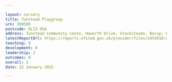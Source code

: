 ```yaml
---

layout: nursery
title: Tunstead Playgroup
urn: 309509
postcode: OL13 0SA
address: Tunstead Community Cente, Haworth Drive, Stacksteads, Bacup, Lancashire, OL13 0SA
latestReportUrl: https://reports.ofsted.gov.uk/provider/files/2454910/urn/309509.pdf
teaching: 0
development: 0
leadership: 2
outcomes: 0
overall: 2
date: 22 January 2015

---
```

